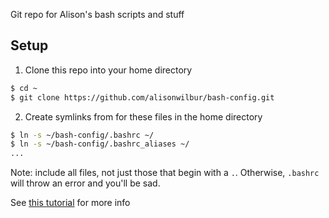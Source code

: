 Git repo for Alison's bash scripts and stuff


## Setup

1. Clone this repo into your home directory
``` bash
$ cd ~
$ git clone https://github.com/alisonwilbur/bash-config.git 
```
2. Create symlinks from for these files in the home directory
``` bash
$ ln -s ~/bash-config/.bashrc ~/
$ ln -s ~/bash-config/.bashrc_aliases ~/
...
```
Note: include all files, not just those that begin with a `.`. Otherwise, `.bashrc` will throw an error and you'll be sad.



See [this tutorial](https://www.digitalocean.com/community/tutorials/how-to-use-git-to-manage-your-user-configuration-files-on-a-linux-vps) for more info
